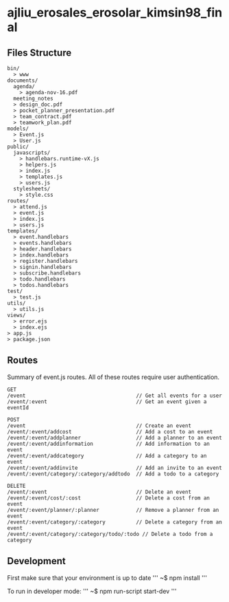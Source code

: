 ajliu_erosales_erosolar_kimsin98_final
======================================
Files Structure
---------------
```
bin/
  > www
documents/
  agenda/
    > agenda-nov-16.pdf
  meeting_notes
  > design_doc.pdf
  > pocket_planner_presentation.pdf
  > team_contract.pdf
  > teamwork_plan.pdf
models/
  > Event.js
  > User.js
public/
  javascripts/
    > handlebars.runtime-vX.js
    > helpers.js
    > index.js
    > templates.js
    > users.js
  stylesheets/
    > style.css
routes/
  > attend.js
  > event.js
  > index.js
  > users.js
templates/
  > event.handlebars
  > events.handlebars
  > header.handlebars
  > index.handlebars
  > register.handlebars
  > signin.handlebars
  > subscribe.handlebars
  > todo.handlebars
  > todos.handlebars
test/
  > test.js
utils/
  > utils.js
views/
  > error.ejs
  > index.ejs
> app.js
> package.json
```

Routes
------
Summary of event.js routes. All of these routes require user authentication.

```
GET
/event                                    // Get all events for a user
/event/:event                             // Get an event given a eventId

POST
/event                                    // Create an event
/event/:event/addcost                     // Add a cost to an event
/event/:event/addplanner                  // Add a planner to an event
/event/:event/addinformation              // Add information to an event
/event/:event/addcategory                 // Add a category to an event
/event/:event/addinvite                   // Add an invite to an event
/event/:event/category/:category/addtodo  // Add a todo to a category

DELETE
/event/:event                             // Delete an event
/event/:event/cost/:cost                  // Delete a cost from an event
/event/:event/planner/:planner            // Remove a planner from an event
/event/:event/category/:category          // Delete a category from an event
/event/:event/category/:category/todo/:todo // Delete a todo from a category
```

Development
-----------
First make sure that your environment is up to date
'''
~$ npm install
'''

To run in developer mode:
'''
~$ npm run-script start-dev
'''
